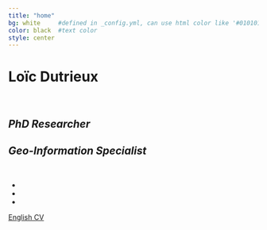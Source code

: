 ```yaml
---
title: "home"
bg: white     #defined in _config.yml, can use html color like '#010101'
color: black  #text color
style: center
---
```


# Loïc Dutrieux

<div class="image"></div>

<br>

## *PhD Researcher* 

## *Geo-Information Specialist*

<br>

<ul class="list-inline">
	<li><a href="https://plus.google.com/+loicdutrieux" class="btn-circle btn-social"><i class="ion-social-googleplus animated"></i></a></li>
	<li><a href="https://github.com/dutri001" class="btn-circle btn-social"><i class="ion-social-github animated"></i></a></li>
	<li><a href="https://nl.linkedin.com/in/loicdutrieux" class="btn-circle btn-social"><i class="ion-social-linkedin animated"></i></a></li>
</ul>

<a href="https://www.dropbox.com/s/3a4kkuy9e1vohlk/loic_dutrieux_cv_en.pdf?dl=1">English CV</a>
